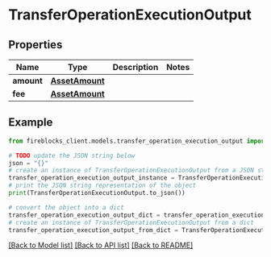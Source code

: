 # TransferOperationExecutionOutput


## Properties

Name | Type | Description | Notes
------------ | ------------- | ------------- | -------------
**amount** | [**AssetAmount**](AssetAmount.md) |  | 
**fee** | [**AssetAmount**](AssetAmount.md) |  | 

## Example

```python
from fireblocks_client.models.transfer_operation_execution_output import TransferOperationExecutionOutput

# TODO update the JSON string below
json = "{}"
# create an instance of TransferOperationExecutionOutput from a JSON string
transfer_operation_execution_output_instance = TransferOperationExecutionOutput.from_json(json)
# print the JSON string representation of the object
print(TransferOperationExecutionOutput.to_json())

# convert the object into a dict
transfer_operation_execution_output_dict = transfer_operation_execution_output_instance.to_dict()
# create an instance of TransferOperationExecutionOutput from a dict
transfer_operation_execution_output_from_dict = TransferOperationExecutionOutput.from_dict(transfer_operation_execution_output_dict)
```
[[Back to Model list]](../README.md#documentation-for-models) [[Back to API list]](../README.md#documentation-for-api-endpoints) [[Back to README]](../README.md)


